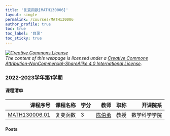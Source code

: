 ```yaml
---
title: '复变函数[MATH130006]'
layout: single
permalink: /courses/MATH130006
author_profile: true
toc: true
toc_label: '目录'
toc_sticky: true
---
```



<div class='notice--warning'>
	<p><i><a rel='license' href='http://creativecommons.org/licenses/by-nc-sa/4.0/'><img alt='Creative Commons License' style='border-width:0' src='https://i.creativecommons.org/l/by-nc-sa/4.0/88x31.png' /></a><br /> The content of this webpage is licensed under a <a rel='license' href='http://creativecommons.org/licenses/by-nc-sa/4.0/'>Creative Commons Attribution-NonCommercial-ShareAlike 4.0 International License</a>.</i></p>
</div>

### 2022-2023学年第1学期


#### 课程清单

<div style='text-align: center;' id='MATH130006_2223F'> <table id='MATH130006_2223F_table'>
  <thead>
    <tr style="text-align: right;">
      <th>课程序号</th>
      <th>课程名称</th>
      <th>学分</th>
      <th>教师</th>
      <th>职称</th>
      <th>开课院系</th>
    </tr>
  </thead>
  <tbody>
    <tr>
      <td><a href='https://fdu-math.github.io/courses/class-id/MATH130006-01'>MATH130006.01</a></td>
      <td>复变函数</td>
      <td>3</td>
      <td><a href='https://fdu-math.github.io/teachers/陈伯勇'>陈伯勇</a></td>
      <td>教授</td>
      <td>数学科学学院</td>
    </tr>
  </tbody>
</table></div>

#### Posts


